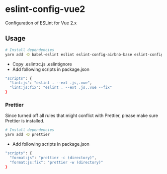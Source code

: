 # eslint-config-vue2

Configuration of ESLint for Vue 2.x

## Usage

```bash
# Install dependencies
yarn add -D babel-eslint eslint eslint-config-airbnb-base eslint-config-prettier eslint-plugin-import eslint-plugin-vue
```

- Copy .eslintrc.js .eslintignore
- Add following scripts in package.json

```bash
"scripts": {
  "lint:js": "eslint . --ext .js,.vue",
  "lint:js:fix": "eslint . --ext .js,.vue --fix"
}
```

### Prettier

Since turned off all rules that might conflict with Prettier, please make sure Prettier is installed.

```bash
# Install dependencies
yarn add -D prettier
```

- Add following scripts in package.json

```bash
"scripts": {
  "format:js": "prettier -c (directory)",
  "format:js:fix": "prettier -w (directory)"
}
```
